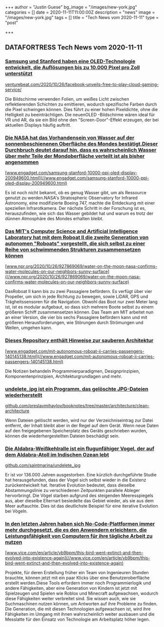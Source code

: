 +++
author = "Justin Guese"
bg_image = "/images/new-york.jpg"
categories = []
date = 2020-11-11T11:00:00Z
description = "news"
image = "/images/new-york.jpg"
tags = []
title = "Tech News vom 2020-11-11"
type = "post"

+++

        
## DATAFORTRESS Tech News vom 2020-11-11





### [Samsung und Stanford haben eine OLED-Technologie entwickelt, die Auflösungen bis zu 10.000 Pixel pro Zoll unterstützt](//venturebeat.com/2020/10/26/facebook-unveils-free-to-play-cloud-gaming-service/)


[venturebeat.com/2020/10/26/facebook-unveils-free-to-play-cloud-gaming-service/](//venturebeat.com/2020/10/26/facebook-unveils-free-to-play-cloud-gaming-service/)


Die Bildschirme verwenden Folien, um weißes Licht zwischen reflektierenden Schichten zu emittieren, wodurch spezifische Farben durch die Pixel schwingen können. Dies führt zu einer hohen Pixeldichte, ohne die Helligkeit zu beeinträchtigen. Die neuenOLED -Bildschirme wären ideal für VR und AR, da sie ein Bild ohne den "Screen-Door"-Effekt erzeugen, der bei aktuellen Displays häufig auftritt.


### [Die NASA hat das Vorhandensein von Wasser auf der sonnenbeschienenen Oberfläche des Mondes bestätigt.Dieser Durchbruch deutet darauf hin, dass es wahrscheinlich Wasser über mehr Teile der Mondoberfläche verteilt ist als bisher angenommen](//www.engadget.com/samsung-stanford-10000-ppi-oled-display-200949600.html)


[www.engadget.com/samsung-stanford-10000-ppi-oled-display-200949600.html](//www.engadget.com/samsung-stanford-10000-ppi-oled-display-200949600.html)


Es ist noch nicht bekannt, ob es genug Wasser gibt, um als Ressource genutzt zu werden.NASA's Stratospheric Observatory for Infrared Astronomy, eine modifizierte Boeing 747, machte die Entdeckung mit einer speziellen Infrarotkamera. Der nächste Schritt in der Forschung ist es, herauszufinden, wie sich das Wasser gebildet hat und warum es trotz der dünnen Atmosphäre des Mondes erhalten bleibt.


### [Das MIT's Computer Science and Artificial Intelligence Laboratory hat mit dem Roboat II die zweite Generation von autonomen "Roboats" vorgestellt, die sich selbst zu einer Reihe von schwimmenden Strukturen zusammensetzen können](//www.npr.org/2020/10/26/927869069/water-on-the-moon-nasa-confirms-water-molecules-on-our-neighbors-sunny-surface)


[www.npr.org/2020/10/26/927869069/water-on-the-moon-nasa-confirms-water-molecules-on-our-neighbors-sunny-surface](//www.npr.org/2020/10/26/927869069/water-on-the-moon-nasa-confirms-water-molecules-on-our-neighbors-sunny-surface)


DasRoboat II kann bis zu zwei Passagiere befördern. Es verfügt über vier Propeller, um sich in jede Richtung zu bewegen, sowie LiDAR, GPS und Trägheitssensoren für die Navigation. Obwohl das Boot nur zwei Meter lang ist, ist es modular aufgebaut, so dass sich mehrere Boote selbst zu einem größeren Schiff zusammensetzen können. Das Team am MIT arbeitet nun an einer Version, die vier bis sechs Passagiere befördern kann und mit größeren Herausforderungen, wie Störungen durch Strömungen und Wellen, umgehen kann.


### [Dieses Repository enthält Hinweise zur sauberen Architektur](//www.engadget.com/mit-autonomous-roboat-ii-carries-passengers-140145138.html)


[www.engadget.com/mit-autonomous-roboat-ii-carries-passengers-140145138.html](//www.engadget.com/mit-autonomous-roboat-ii-carries-passengers-140145138.html)


Die Notizen behandeln Programmierparadigmen, Designprinzipien, Komponentenprinzipien, Architekturgrundlagen und mehr.


### [undelete_jpg ist ein Programm, das gelöschte JPG-Dateien wiederherstellt](//github.com/preslavmihaylov/booknotes/tree/master/architecture/clean-architecture)


[github.com/preslavmihaylov/booknotes/tree/master/architecture/clean-architecture](//github.com/preslavmihaylov/booknotes/tree/master/architecture/clean-architecture)


Wenn Dateien gelöscht werden, wird nur der Verzeichniseintrag zur Datei entfernt, der Inhalt bleibt aber in der Regel auf dem Gerät. Wenn neue Daten auf den freigegebenen Speicherplatz des Geräts geschrieben wurden, können die wiederhergestellten Dateien beschädigt sein.


### [Die Aldabra-Weißkehlralle ist ein flugunfähiger Vogel, der auf dem Aldabra-Atoll im Indischen Ozean lebt](//github.com/saintmarina/undelete_jpg)


[github.com/saintmarina/undelete_jpg](//github.com/saintmarina/undelete_jpg)


Er ist vor 136.000 Jahren ausgestorben. Eine kürzlich durchgeführte Studie hat herausgefunden, dass der Vogel sich selbst wieder in die Existenz zurückentwickelt hat. Iterative Evolution bedeutet, dass dieselbe Abstammungslinie zu verschiedenen Zeitpunkten parallele Ableger hervorbringt. Die Vögel starben aufgrund des steigenden Meeresspiegels aus, aber dieselbe Elternart besiedelte das Gebiet wieder, als sie aus dem Meer auftauchte. Dies ist das deutlichste Beispiel für eine iterative Evolution bei Vögeln.


### [In den letzten Jahren haben sich No-Code-Plattformen immer mehr durchgesetzt, die es den Anwendern erleichtern, die Leistungsfähigkeit von Computern für ihre tägliche Arbeit zu nutzen](//www.vice.com/en/article/vb9bpm/this-bird-went-extinct-and-then-evolved-into-existence-again)


[www.vice.com/en/article/vb9bpm/this-bird-went-extinct-and-then-evolved-into-existence-again](//www.vice.com/en/article/vb9bpm/this-bird-went-extinct-and-then-evolved-into-existence-again)


Projekte, für deren Erstellung früher ein Team von Ingenieuren Stunden brauchte, können jetzt mit ein paar Klicks über eine Benutzeroberfläche erstellt werden.Diese Tools erfordern immer noch Programmierlogik und andere Fähigkeiten, aber eine Generation von Kindern ist jetzt mit Spielzeugen und Spielen wie Roblox und Minecraft aufgewachsen, wodurch diese Fähigkeiten weiter verbreitet sind. Sie wissen auch, wie sie Suchmaschinen nutzen können, um Antworten auf ihre Probleme zu finden. Die Generation, die mit diesen Technologien aufgewachsen ist, wird ihre Fähigkeiten im Umgang mit ihnen wahrscheinlich weiter ausbauen und die Messlatte für den Einsatz von Technologie am Arbeitsplatz höher legen.